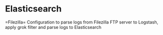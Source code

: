 # Elasticsearch

=Filezilla=
Configuration to parse logs from Filezilla FTP server to Logstash, apply grok filter and parse logs to Elasticsearch
